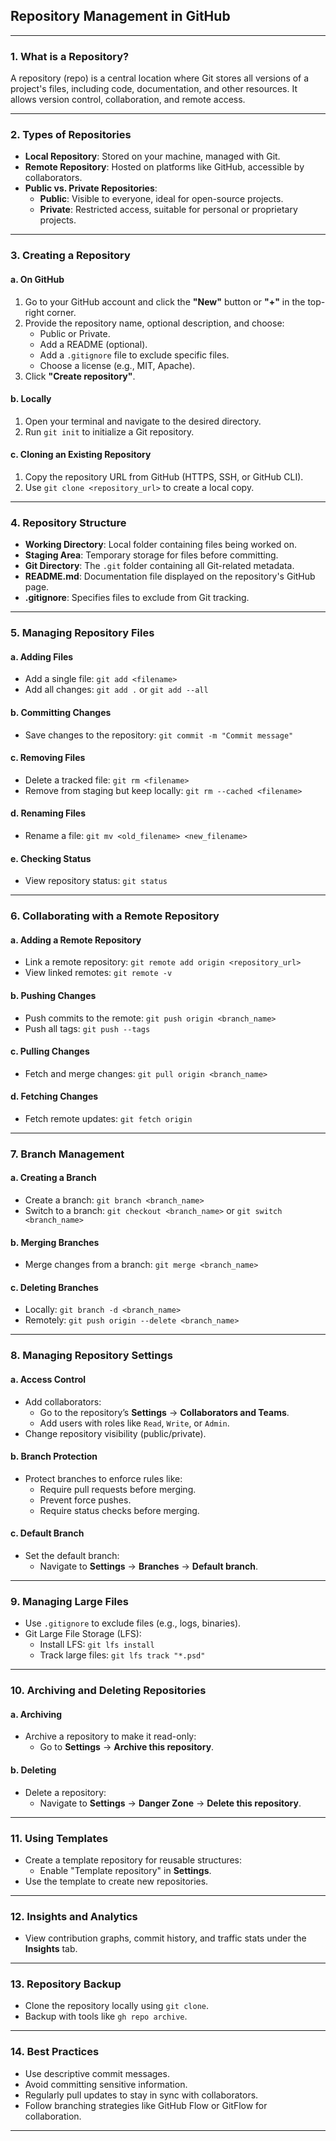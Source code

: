 ## **Repository Management in GitHub**

---

### **1. What is a Repository?**
A repository (repo) is a central location where Git stores all versions of a project's files, including code, documentation, and other resources. It allows version control, collaboration, and remote access.

---

### **2. Types of Repositories**
- **Local Repository**: Stored on your machine, managed with Git.
- **Remote Repository**: Hosted on platforms like GitHub, accessible by collaborators.
- **Public vs. Private Repositories**:
  - **Public**: Visible to everyone, ideal for open-source projects.
  - **Private**: Restricted access, suitable for personal or proprietary projects.

---

### **3. Creating a Repository**
#### **a. On GitHub**
1. Go to your GitHub account and click the **"New"** button or **"+"** in the top-right corner.
2. Provide the repository name, optional description, and choose:
   - Public or Private.
   - Add a README (optional).
   - Add a `.gitignore` file to exclude specific files.
   - Choose a license (e.g., MIT, Apache).
3. Click **"Create repository"**.

#### **b. Locally**
1. Open your terminal and navigate to the desired directory.
2. Run `git init` to initialize a Git repository.

#### **c. Cloning an Existing Repository**
1. Copy the repository URL from GitHub (HTTPS, SSH, or GitHub CLI).
2. Use `git clone <repository_url>` to create a local copy.

---

### **4. Repository Structure**
- **Working Directory**: Local folder containing files being worked on.
- **Staging Area**: Temporary storage for files before committing.
- **Git Directory**: The `.git` folder containing all Git-related metadata.
- **README.md**: Documentation file displayed on the repository's GitHub page.
- **.gitignore**: Specifies files to exclude from Git tracking.

---

### **5. Managing Repository Files**
#### **a. Adding Files**
- Add a single file: `git add <filename>`
- Add all changes: `git add .` or `git add --all`

#### **b. Committing Changes**
- Save changes to the repository: `git commit -m "Commit message"`

#### **c. Removing Files**
- Delete a tracked file: `git rm <filename>`
- Remove from staging but keep locally: `git rm --cached <filename>`

#### **d. Renaming Files**
- Rename a file: `git mv <old_filename> <new_filename>`

#### **e. Checking Status**
- View repository status: `git status`

---

### **6. Collaborating with a Remote Repository**
#### **a. Adding a Remote Repository**
- Link a remote repository: `git remote add origin <repository_url>`
- View linked remotes: `git remote -v`

#### **b. Pushing Changes**
- Push commits to the remote: `git push origin <branch_name>`
- Push all tags: `git push --tags`

#### **c. Pulling Changes**
- Fetch and merge changes: `git pull origin <branch_name>`

#### **d. Fetching Changes**
- Fetch remote updates: `git fetch origin`

---

### **7. Branch Management**
#### **a. Creating a Branch**
- Create a branch: `git branch <branch_name>`
- Switch to a branch: `git checkout <branch_name>` or `git switch <branch_name>`

#### **b. Merging Branches**
- Merge changes from a branch: `git merge <branch_name>`

#### **c. Deleting Branches**
- Locally: `git branch -d <branch_name>`
- Remotely: `git push origin --delete <branch_name>`

---

### **8. Managing Repository Settings**
#### **a. Access Control**
- Add collaborators:
  - Go to the repository’s **Settings** → **Collaborators and Teams**.
  - Add users with roles like `Read`, `Write`, or `Admin`.
- Change repository visibility (public/private).

#### **b. Branch Protection**
- Protect branches to enforce rules like:
  - Require pull requests before merging.
  - Prevent force pushes.
  - Require status checks before merging.

#### **c. Default Branch**
- Set the default branch:
  - Navigate to **Settings** → **Branches** → **Default branch**.

---

### **9. Managing Large Files**
- Use `.gitignore` to exclude files (e.g., logs, binaries).
- Git Large File Storage (LFS):
  - Install LFS: `git lfs install`
  - Track large files: `git lfs track "*.psd"`

---

### **10. Archiving and Deleting Repositories**
#### **a. Archiving**
- Archive a repository to make it read-only:
  - Go to **Settings** → **Archive this repository**.

#### **b. Deleting**
- Delete a repository:
  - Navigate to **Settings** → **Danger Zone** → **Delete this repository**.

---

### **11. Using Templates**
- Create a template repository for reusable structures:
  - Enable "Template repository" in **Settings**.
- Use the template to create new repositories.

---

### **12. Insights and Analytics**
- View contribution graphs, commit history, and traffic stats under the **Insights** tab.

---

### **13. Repository Backup**
- Clone the repository locally using `git clone`.
- Backup with tools like `gh repo archive`.

---

### **14. Best Practices**
- Use descriptive commit messages.
- Avoid committing sensitive information.
- Regularly pull updates to stay in sync with collaborators.
- Follow branching strategies like GitHub Flow or GitFlow for collaboration.

---